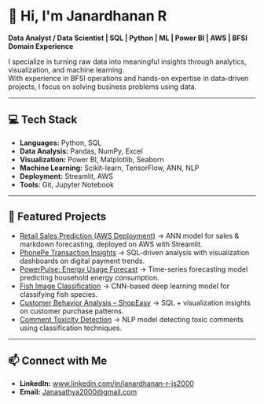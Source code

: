 # 👋 Hi, I'm Janardhanan R  

**Data Analyst / Data Scientist | SQL | Python | ML | Power BI | AWS | BFSI Domain Experience**  

I specialize in turning raw data into meaningful insights through analytics, visualization, and machine learning.  
With experience in BFSI operations and hands-on expertise in data-driven projects, I focus on solving business problems using data.  

---

## 💻 Tech Stack  
- **Languages:** Python, SQL  
- **Data Analysis:** Pandas, NumPy, Excel  
- **Visualization:** Power BI, Matplotlib, Seaborn  
- **Machine Learning:** Scikit-learn, TensorFlow, ANN, NLP  
- **Deployment:** Streamlit, AWS  
- **Tools:** Git, Jupyter Notebook  

---

## 📂 Featured Projects  
- [Retail Sales Prediction (AWS Deployment)](https://github.com/Janasathya10/Retail_sales_prediction_streamlit_AWS_deployment) → ANN model for sales & markdown forecasting, deployed on AWS with Streamlit.  
- [PhonePe Transaction Insights](link_here) → SQL-driven analysis with visualization dashboards on digital payment trends.  
- [PowerPulse: Energy Usage Forecast](link_here) → Time-series forecasting model predicting household energy consumption.  
- [Fish Image Classification](link_here) → CNN-based deep learning model for classifying fish species.  
- [Customer Behavior Analysis – ShopEasy](link_here) → SQL + visualization insights on customer purchase patterns.  
- [Comment Toxicity Detection](link_here) → NLP model detecting toxic comments using classification techniques.  

---

## 📫 Connect with Me  
- **LinkedIn:** www.linkedin.com/in/janardhanan-r-js2000  
- **Email:** Janasathya2000@gmail.com 
